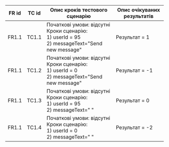 | FR id | TC id | Опис кроків тестового сценарію | Опис очікуваних результатів |
|----------|----------|----------|----------|
| FR1.1 | TC1.1 |  Початкові умови: відсутні <br> Кроки сценарію:<br> 1) userId = 95 <br> 2) messageText="Send new message" | Результат = 1 |
| FR1.1 | TC1.2 |  Початкові умови: відсутні <br> Кроки сценарію:<br> 1) userId = 0 <br> 2) messageText="Send new message" | Результат = -1 |
| FR1.1 | TC1.3 |  Початкові умови: відсутні <br> Кроки сценарію:<br> 1) userId = 95 <br> 2) messageText=" " | Результат = 0 |
| FR1.1 | TC1.4 |  Початкові умови: відсутні <br> Кроки сценарію:<br> 1) userId = 0 <br> 2) messageText=" " | Результат = -2 |
